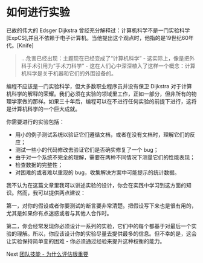 # 如何进行实验
[//]: # (Version:1.0.0)
已故的伟大的 Edsger Dijkstra 曾经充分解释过：计算机科学不是一门实验科学[ExpCS],并且不依赖于电子计算机。当他提出这个观点时，他指的是19世纪60年代。[Knife]

> ...危害已经出现：主题现在已经变成了“计算机科学” - 这实际上，像是把外科手术引用为“手术刀科学” - 这在人们心中深深植入了这样一个概念：计算机科学是关于机器和它们的外围设备的。

编程不应该是一门实验科学，但大多数职业程序员并没有保卫 Dijkstra 对于计算机科学的解释的荣耀。我们必须在实验的领域里工作，正如一部分，但非所有的物理学家做的那样。如果三十年后，编程可以在不进行任何实验的前提下进行，这将是计算机科学的一个巨大成就。

你需要进行的实验包括：
- 用小的例子测试系统以验证它们遵循文档，或者在没有文档时，理解它们的反应；
- 测试一些小的代码修改去验证它们是否确实修复了一个 bug；
- 由于对一个系统不完全的理解，需要在两种不同情况下测量它们的性能表现；
- 检查数据的完整性；
- 对困难的或者难以重现的 bug，收集解决方案中可能提示的统计数据。

我不认为在这篇文章里我可以讲述实验的设计，你会在实践中学习到这方面的知识。然而，我可以提供两点建议：

第一，对你的假设或者你要测试的断言要非常清楚。把假设写下来也是很有用的，尤其是如果你有点迷惑或者与其他人合作时。

第二，你会经常发现你必须设计一系列的实验，它们中的每个都基于对最后一个实验的理解。所以，你应该设计你的实验尽量去提供最多的信息。但不幸的是，这会让实验保持简单变的困难 - 你必须通过经验来提升这种权衡的能力。

Next [团队技能 - 为什么评估很重要](../Team-Skills/01-Why-Estimation-is-Important.md)
